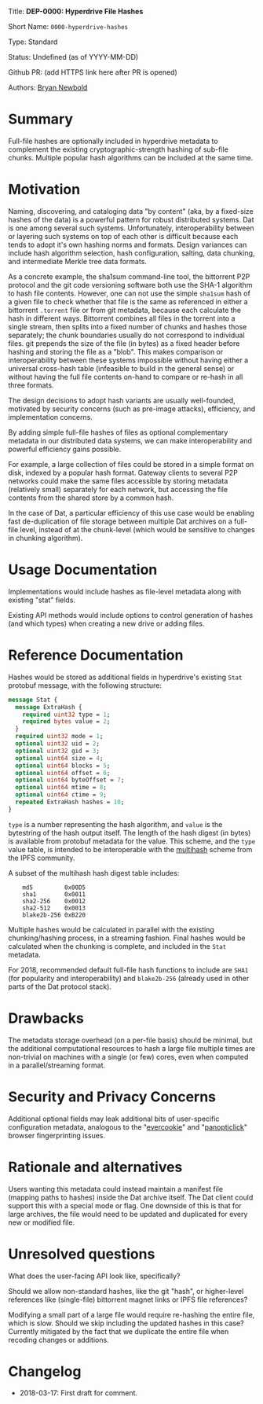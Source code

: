 
Title: **DEP-0000: Hyperdrive File Hashes**

Short Name: `0000-hyperdrive-hashes`

Type: Standard

Status: Undefined (as of YYYY-MM-DD)

Github PR: (add HTTPS link here after PR is opened)

Authors: [Bryan Newbold](https://github.com/bnewbold)


# Summary
[summary]: #summary

Full-file hashes are optionally included in hyperdrive metadata to complement
the existing cryptographic-strength hashing of sub-file chunks. Multiple
popular hash algorithms can be included at the same time.


# Motivation
[motivation]: #motivation

Naming, discovering, and cataloging data "by content" (aka, by a fixed-size
hashes of the data) is a powerful pattern for robust distributed systems. Dat
is one among several such systems. Unfortunately, interoperability between or
layering such systems on top of each other is difficult because each tends to
adopt it's own hashing norms and formats. Design variances can include hash
algorithm selection, hash configuration, salting, data chunking, and
intermediate Merkle tree data formats.

As a concrete example, the sha1sum command-line tool, the bittorrent P2P
protocol and the git code versioning software both use the SHA-1 algorithm to
hash file contents. However, one can not use the simple `sha1sum` hash of a
given file to check whether that file is the same as referenced in either a
bittorrent `.torrent` file or from git metadata, because each calculate the
hash in different ways. Bittorrent combines all files in the torrent into a
single stream, then splits into a fixed number of chunks and hashes those
separately; the chunk boundaries usually do not correspond to individual files.
git prepends the size of the file (in bytes) as a fixed header before hashing
and storing the file as a "blob". This makes comparison or interoperability
between these systems impossible without having either a universal cross-hash
table (infeasible to build in the general sense) or without having the full
file contents on-hand to compare or re-hash in all three formats.

The design decisions to adopt hash variants are usually well-founded, motivated
by security concerns (such as pre-image attacks), efficiency, and
implementation concerns.

By adding simple full-file hashes of files as optional complementary metadata
in our distributed data systems, we can make interoperability and powerful
efficiency gains possible.

For example, a large collection of files could be stored in a simple format on
disk, indexed by a popular hash format. Gateway clients to several P2P networks
could make the same files accessible by storing metadata (relatively small)
separately for each network, but accessing the file contents from the shared
store by a common hash.

In the case of Dat, a particular efficiency of this use case would be enabling
fast de-duplication of file storage between multiple Dat archives on a
full-file level, instead of at the chunk-level (which would be sensitive to
changes in chunking algorithm).


# Usage Documentation
[usage-documentation]: #usage-documentation

Implementations would include hashes as file-level metadata along with existing
"stat" fields.

Existing API methods would include options to control generation of hashes (and
which types) when creating a new drive or adding files.


# Reference Documentation
[reference-documentation]: #reference-documentation

Hashes would be stored as additional fields in hyperdrive's existing `Stat`
protobuf message, with the following structure:

```protobuf
message Stat {
  message ExtraHash {
    required uint32 type = 1;
    required bytes value = 2;
  }
  required uint32 mode = 1;
  optional uint32 uid = 2;
  optional uint32 gid = 3;
  optional uint64 size = 4;
  optional uint64 blocks = 5;
  optional uint64 offset = 6;
  optional uint64 byteOffset = 7;
  optional uint64 mtime = 8;
  optional uint64 ctime = 9;
  repeated ExtraHash hashes = 10;
}
```

`type` is a number representing the hash algorithm, and `value` is the
bytestring of the hash output itself. The length of the hash digest (in bytes)
is available from protobuf metadata for the value. This scheme, and the `type`
value table, is intended to be interoperable with the [multihash][multihash]
scheme from the IPFS community.

A subset of the multihash hash digest table includes:

```
    md5         0x00D5
    sha1        0x0011
    sha2-256    0x0012
    sha2-512    0x0013
    blake2b-256 0xB220
```

Multiple hashes would be calculated in parallel with the existing
chunking/hashing process, in a streaming fashion. Final hashes would be
calculated when the chunking is complete, and included in the `Stat` metadata.

For 2018, recommended default full-file hash functions to include are `SHA1`
(for popularity and interoperability) and `blake2b-256` (already used in other
parts of the Dat protocol stack).

[multihash]: https://multiformats.io/multihash/


# Drawbacks
[drawbacks]: #drawbacks

The metadata storage overhead (on a per-file basis) should be minimal, but the
additional computational resources to hash a large file multiple times are
non-trivial on machines with a single (or few) cores, even when computed in a
parallel/streaming format.


# Security and Privacy Concerns
[privacy]: #privacy

Additional optional fields may leak additional bits of user-specific
configuration metadata, analogous to the "[evercookie][]" and
"[panopticlick][]" browser fingerprinting issues.

[evercookie]: https://en.wikipedia.org/wiki/Evercookie
[panopticlick]: https://panopticlick.eff.org/


# Rationale and alternatives
[alternatives]: #alternatives

Users wanting this metadata could instead maintain a manifest file (mapping
paths to hashes) inside the Dat archive itself. The Dat client could support
this with a special mode or flag. One downside of this is that for large
archives, the file would need to be updated and duplicated for every new or
modified file.


# Unresolved questions
[unresolved]: #unresolved-questions

What does the user-facing API look like, specifically?

Should we allow non-standard hashes, like the git "hash", or higher-level
references like (single-file) bittorrent magnet links or IPFS file references?

Modifying a small part of a large file would require re-hashing the entire
file, which is slow. Should we skip including the updated hashes in this case?
Currently mitigated by the fact that we duplicate the entire file when recoding
changes or additions.


# Changelog
[changelog]: #changelog

- 2018-03-17: First draft for comment.

